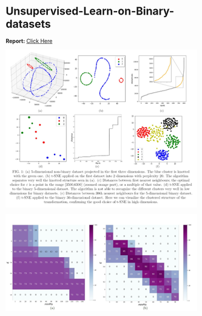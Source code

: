 # Unsupervised-Learn-on-Binary-datasets

**Report:**
[Click Here](https://github.com/ZiliottoFilippoDev/Unsupervised-Learn-on-Binary-datasets/blob/main/Unsupervised%20Learn%20on%20Complex%20datasets.pdf)

![](ULCD.jpg)

![](Comp.jpg)


